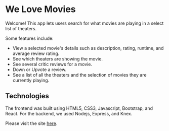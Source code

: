 # We Love Movies

Welcome! This app lets users search for what movies are playing in a select list of theaters.

Some features include:

- View a selected movie's details such as description, rating, runtime, and average review rating.
- See which theaters are showing the movie.
- See several critic reviews for a movie.
- Down or Upvote a review.
- See a list of all the theaters and the selection of movies they are currently playing.

## Technologies

The frontend was built using HTML5, CSS3, Javascript, Bootstrap, and React. For the backend, we used Nodejs, Express, and Knex.

Please visit the site [here](https://front-end-hazel-six.vercel.app/).
